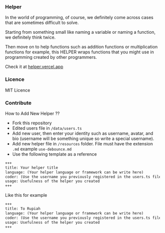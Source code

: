 ### Helper

In the world of programming, of course, we definitely come across cases that are sometimes difficult to solve.

Starting from something small like naming a variable or naming a function, we definitely think twice.

Then move on to help functions such as addition functions or multiplication functions for example, this HELPER wraps functions that you might use in programming created by other programmers.

Check it at [helper.vercel.app](https://helper.vercel.app)

### Licence

MIT Licence

### Contribute

How to Add New Helper ??

- Fork this repository
- Edited users file in `/data/users.ts`
- Add new user, then enter your identity such as username, avatar, and bio (username will be something unique so write a special username).
- Add new helper file in `/resources` folder. File must have the extension `.md` example `use-debounce.md`
- Use the following template as a reference

```md
+++
title: Your helper title
language: (Your helper language or framework can be write here)
coder: (Use the username you previously registered in the users.ts file)
usage: Usefulness of the helper you created
+++
```

Like this for example

```md
+++
title: To Rupiah
language: (Your helper language or framework can be write here)
coder: (Use the username you previously registered in the users.ts file)
usage: Usefulness of the helper you created
+++
```